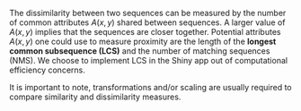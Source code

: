 The dissimilarity between two sequences can be measured by the number of common attributes $A(x,y)$ shared between sequences. A larger value of $A(x,y)$ implies that the sequences are closer together. Potential attributes $A(x,y)$ one could use to measure proximity are the length of the **longest common subsequence (LCS)** and the number of matching sequences (NMS). We choose to implement LCS in the Shiny app out of computational efficiency concerns.

It is important to note, transformations and/or scaling are usually required to compare similarity and dissimilarity measures.